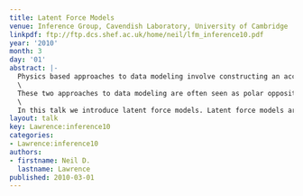 ```yaml
---
title: Latent Force Models
venue: Inference Group, Cavendish Laboratory, University of Cambridge
linkpdf: ftp://ftp.dcs.shef.ac.uk/home/neil/lfm_inference10.pdf
year: '2010'
month: 3
day: '01'
abstract: |-
  Physics based approaches to data modeling involve constructing an accurate mechanistic model of data, often based on differential equations. Machine learning approaches are typically data driven— perhaps through regularized function approximation.\
  \
  These two approaches to data modeling are often seen as polar opposites, but in reality they are two different ends to a spectrum of approaches we might take.\
  \
  In this talk we introduce latent force models. Latent force models are a new approach to data representation that model data through unknown forcing functions that drive differential equation models. By treating the unknown forcing functions with Gaussian process priors we can create probabilistic models that exhibit particular physical characteristics of interest, for example, in dynamical systems resonance and inertia. This allows us to perform a synthesis of the data driven and physical modeling paradigms. We will show applications of these models in systems biology and modelling of human motion capture data.
layout: talk
key: Lawrence:inference10
categories:
- Lawrence:inference10
authors:
- firstname: Neil D.
  lastname: Lawrence
published: 2010-03-01
---
```

